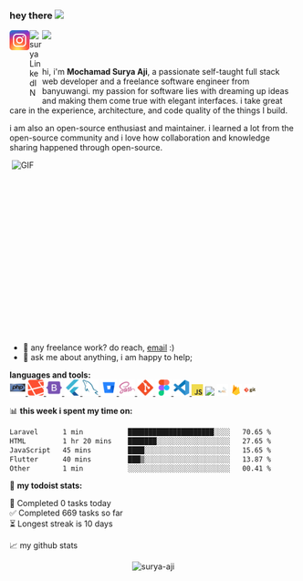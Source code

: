 ### hey there <img src="https://media.giphy.com/media/hvRJCLFzcasrR4ia7z/giphy.gif" width="25px">


<a href="https://www.instagram.com/suryaa_adjii">
    <img align="left" alt="suryaInstagram" width="35px" src="https://raw.githubusercontent.com/edent/SuperTinyIcons/master/images/svg/instagram.svg">
</a>
<a href="https://www.linkedin.com/in/mochamad-surya-aji-sumbaga-558b0b225/">
  <img align="left" alt="suryaLinkedIN" width="22px" src="https://raw.githubusercontent.com/peterthehan/peterthehan/master/assets/linkedin.svg" />
</a>


![](https://visitor-badge.glitch.me/badge?page_id=abhisheknaiidu.abhisheknaiidu)

<br />

hi, i'm **Mochamad Surya Aji**, a passionate self-taught full stack web developer and a freelance software engineer from banyuwangi. my passion for software lies with dreaming up ideas and making them come true with elegant interfaces. i take great care in the experience, architecture, and code quality of the things I build.

i am also an open-source enthusiast and maintainer. i learned a lot from the open-source community and i love how collaboration and knowledge sharing happened through open-source.


  <img align="right" alt="GIF" src="https://github.com/abhisheknaiidu/abhisheknaiidu/blob/master/code.gif?raw=true" width="500" height="320" />
  
- 💼 any freelance work? do reach, [email](mailto:aedjiae1@gmail.com) :)
- 💬 ask me about anything, i am happy to help;

**languages and tools:**  
<a href="https://github.com/topics/php" target="blank">
    <img height="28" src="https://raw.githubusercontent.com/devicons/devicon/master/icons/php/php-original.svg">
</a>
<a href="https://github.com/topics/laravel" target="blank">
    <img height="28" src="https://raw.githubusercontent.com/devicons/devicon/master/icons/laravel/laravel-plain.svg">
</a>
<a href="https://github.com/topics/bootstrap" target="blank">
    <img height="28"
        src="https://raw.githubusercontent.com/devicons/devicon/2ae2a900d2f041da66e950e4d48052658d850630/icons/bootstrap/bootstrap-plain.svg">
</a>
<a href="https://github.com/topics/flutter" target="blank">
    <img height="28"
        src="https://raw.githubusercontent.com/devicons/devicon/2ae2a900d2f041da66e950e4d48052658d850630/icons/flutter/flutter-original.svg">
</a>
<a href="https://github.com/topics/mysql" target="blank">
    <img height="28"
        src="https://raw.githubusercontent.com/devicons/devicon/2ae2a900d2f041da66e950e4d48052658d850630/icons/mysql/mysql-original.svg">
</a>
<a href="https://github.com/topics/bitbucket" target="blank">
    <img height="28"
        src="https://raw.githubusercontent.com/devicons/devicon/2ae2a900d2f041da66e950e4d48052658d850630/icons/bitbucket/bitbucket-original.svg">
</a>
<a href="https://github.com/topics/sass" target="blank">
    <img height="28"
        src="https://raw.githubusercontent.com/devicons/devicon/2ae2a900d2f041da66e950e4d48052658d850630/icons/sass/sass-original.svg">
</a>
<a href="https://github.com/topics/git" target="blank">
    <img height="28"
        src="https://raw.githubusercontent.com/devicons/devicon/2ae2a900d2f041da66e950e4d48052658d850630/icons/git/git-original.svg">
</a>
<a href="https://github.com/topics/figma" target="blank">
    <img height="28"
        src="https://raw.githubusercontent.com/devicons/devicon/2ae2a900d2f041da66e950e4d48052658d850630/icons/figma/figma-original.svg">
</a>
<a href="https://github.com/topics/vscode" target="blank">
    <img height="28"
        src="https://raw.githubusercontent.com/devicons/devicon/2ae2a900d2f041da66e950e4d48052658d850630/icons/vscode/vscode-original.svg">
</a>
<code><img height="20" src="https://raw.githubusercontent.com/github/explore/80688e429a7d4ef2fca1e82350fe8e3517d3494d/topics/javascript/javascript.png"></code>
<code><img height="20" src="https://raw.githubusercontent.com/github/explore/80688e429a7d4ef2fca1e82350fe8e3517d3494d/topics/javascript/flutter.png"></code>
<code><img height="20" src="https://raw.githubusercontent.com/github/explore/80688e429a7d4ef2fca1e82350fe8e3517d3494d/topics/mysql/mysql.png"></code>
<code><img height="20" src="https://raw.githubusercontent.com/github/explore/80688e429a7d4ef2fca1e82350fe8e3517d3494d/topics/firebase/firebase.png"></code>
<code><img height="20" src="https://raw.githubusercontent.com/github/explore/80688e429a7d4ef2fca1e82350fe8e3517d3494d/topics/git/git.png"></code>

📊 **this week i spent my time on:**
<!--START_SECTION:waka-->
```text
Laravel      1 min           █████████████████████░░░░   70.65 % 
HTML         1 hr 20 mins    ███████░░░░░░░░░░░░░░░░░░   27.65 % 
JavaScript   45 mins         ████░░░░░░░░░░░░░░░░░░░░░   15.65 % 
Flutter      40 mins         ███▒░░░░░░░░░░░░░░░░░░░░░   13.87 % 
Other        1 min           ░░░░░░░░░░░░░░░░░░░░░░░░░   00.41 % 
```
<!--END_SECTION:waka-->


🚧 **my todoist stats:**
<!-- TODO-IST:START -->
          
🌸  Completed 0 tasks today           
✅  Completed 669 tasks so far           
⏳  Longest streak is 10 days
<!-- TODO-IST:END -->


📈 my github stats

<p align="center"> <img src="https://github-readme-stats.vercel.app/api?username=surya-aji&show_icons=true&theme=gotham" alt="surya-aji" />




